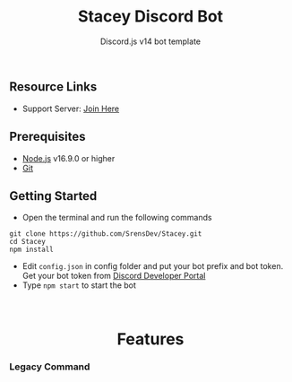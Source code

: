 <h1 align="center">Stacey Discord Bot</h1>
<p align="center">Discord.js v14 bot template</p>

<br>

## Resource Links

- Support Server: [Join Here](https://support.migous.space/)

## Prerequisites

- [Node.js](https://nodejs.org/en/) v16.9.0 or higher
- [Git](https://git-scm.com/downloads/)

## Getting Started

- Open the terminal and run the following commands

```
git clone https://github.com/SrensDev/Stacey.git
cd Stacey
npm install
```

- Edit `config.json` in config folder and put your bot prefix and bot token. Get your bot token from [Discord Developer Portal](https://discord.com/developers/applications)
- Type `npm start` to start the bot

<br>

<h1 align="center">Features</h1>

### Legacy Command